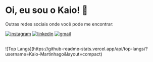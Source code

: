 # Oi, eu sou o Kaio! 👋

Outras redes sociais onde você pode me encontrar:
<p></p>


[![instagram](https://img.shields.io/badge/Instagram-E4405F?style=for-the-badge&logo=instagram&logoColor=white)](https://www.instagram.com/kaiofmartinhago/)  [![linkedin](https://img.shields.io/badge/LinkedIn-0077B5?style=for-the-badge&logo=linkedin&logoColor=white)](https://www.linkedin.com/in/kaio-francisco-martinhago-448ab1226/)  [![gmail](https://img.shields.io/badge/Gmail-D14836?style=for-the-badge&logo=gmail&logoColor=white)](https://malito:kaiofmartinhago@gmail.com)
<div style="display: inline_block"><br/>
![Top Langs](https://github-readme-stats.vercel.app/api/top-langs/?username=Kaio-Martinhago&layout=compact)
</div><br/>





